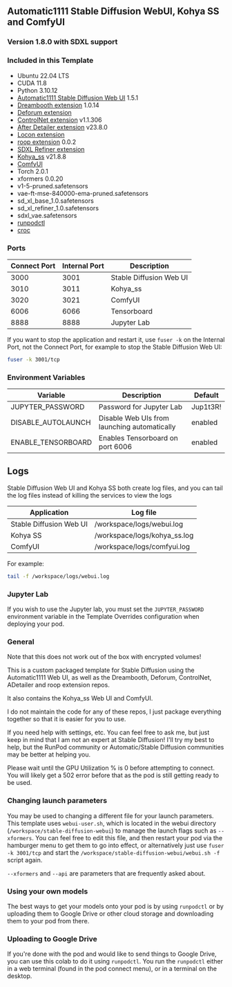 ## Automatic1111 Stable Diffusion WebUI, Kohya SS and ComfyUI

### Version 1.8.0 with SDXL support

### Included in this Template

* Ubuntu 22.04 LTS
* CUDA 11.8
* Python 3.10.12
* [Automatic1111 Stable Diffusion Web UI](
  https://github.com/AUTOMATIC1111/stable-diffusion-webui.git) 1.5.1
* [Dreambooth extension](
  https://github.com/d8ahazard/sd_dreambooth_extension) 1.0.14
* [Deforum extension](
  https://github.com/deforum-art/sd-webui-deforum)
* [ControlNet extension](
  https://github.com/Mikubill/sd-webui-controlnet) v1.1.306
* [After Detailer extension](
  https://github.com/Bing-su/adetailer) v23.8.0
* [Locon extension](
  https://github.com/ashleykleynhans/a1111-sd-webui-locon)
* [roop extension](https://github.com/s0md3v/sd-webui-roop) 0.0.2
* [SDXL Refiner extension](https://github.com/wcde/sd-webui-refiner)
* [Kohya_ss](https://github.com/bmaltais/kohya_ss) v21.8.8
* [ComfyUI](https://github.com/comfyanonymous/ComfyUI)
* Torch 2.0.1
* xformers 0.0.20
* v1-5-pruned.safetensors
* vae-ft-mse-840000-ema-pruned.safetensors
* sd_xl_base_1.0.safetensors
* sd_xl_refiner_1.0.safetensors
* sdxl_vae.safetensors
* [runpodctl](https://github.com/runpod/runpodctl)
* [croc](https://github.com/schollz/croc)

### Ports

| Connect Port | Internal Port | Description             |
|--------------|---------------|-------------------------|
| 3000         | 3001          | Stable Diffusion Web UI |
| 3010         | 3011          | Kohya_ss                |
| 3020         | 3021          | ComfyUI                 |
| 6006         | 6066          | Tensorboard             |
| 8888         | 8888          | Jupyter Lab             |

If you want to stop the application and restart it, use
`fuser -k` on the Internal Port, not the Connect Port, for
example to stop the Stable Diffusion Web UI:

```bash
fuser -k 3001/tcp
```

### Environment Variables

| Variable           | Description                                  | Default  |
|--------------------|----------------------------------------------|----------|
| JUPYTER_PASSWORD   | Password for Jupyter Lab                     | Jup1t3R! |
| DISABLE_AUTOLAUNCH | Disable Web UIs from launching automatically | enabled  |
| ENABLE_TENSORBOARD | Enables Tensorboard on port 6006             | enabled  |

## Logs

Stable Diffusion Web UI and Kohya SS both create log
files, and you can tail the log files instead of
killing the services to view the logs

| Application             | Log file                     |
|-------------------------|------------------------------|
| Stable Diffusion Web UI | /workspace/logs/webui.log    |
| Kohya SS                | /workspace/logs/kohya_ss.log |
| ComfyUI                 | /workspace/logs/comfyui.log  |

For example:

```bash
tail -f /workspace/logs/webui.log
```

### Jupyter Lab

If you wish to use the Jupyter lab, you must set
the `JUPYTER_PASSWORD` environment variable in the
Template Overrides configuration when deploying
your pod.

### General

Note that this does not work out of the box with
encrypted volumes!

This is a custom packaged template for Stable Diffusion
using the Automatic1111 Web UI, as well as the Dreambooth,
Deforum, ControlNet, ADetailer and roop extension repos.

It also contains the Kohya_ss Web UI and ComfyUI.

I do not maintain the code for any of these repos,
I just package everything together so that it is
easier for you to use.

If you need help with settings, etc. You can feel free
to ask me, but just keep in mind that I am not an expert
at Stable Diffusion! I'll try my best to help, but the
RunPod community or Automatic/Stable Diffusion communities
may be better at helping you.

Please wait until the GPU Utilization % is 0 before
attempting to connect. You will likely get a 502 error
before that as the pod is still getting ready to be used.

### Changing launch parameters

You may be used to changing a different file for your
launch parameters. This template uses `webui-user.sh`,
which is located in the webui directory
(`/workspace/stable-diffusion-webui`) to manage the
launch flags such as `--xformers`. You can feel free
to edit this file, and then restart your pod via the
hamburger menu to get them to go into effect, or
alternatively just use `fuser -k 3001/tcp` and start
the `/workspace/stable-diffusion-webui/webui.sh -f`
script again.

`--xformers` and `--api` are parameters that are
frequently asked about.

### Using your own models

The best ways to get your models onto your pod is
by using `runpodctl` or by uploading them to Google
Drive or other cloud storage and downloading them
to your pod from there.

### Uploading to Google Drive

If you're done with the pod and would like to send
things to Google Drive, you can use this colab to do it
using `runpodctl`. You run the `runpodctl` either in
a web terminal (found in the pod connect menu), or
in a terminal on the desktop.
